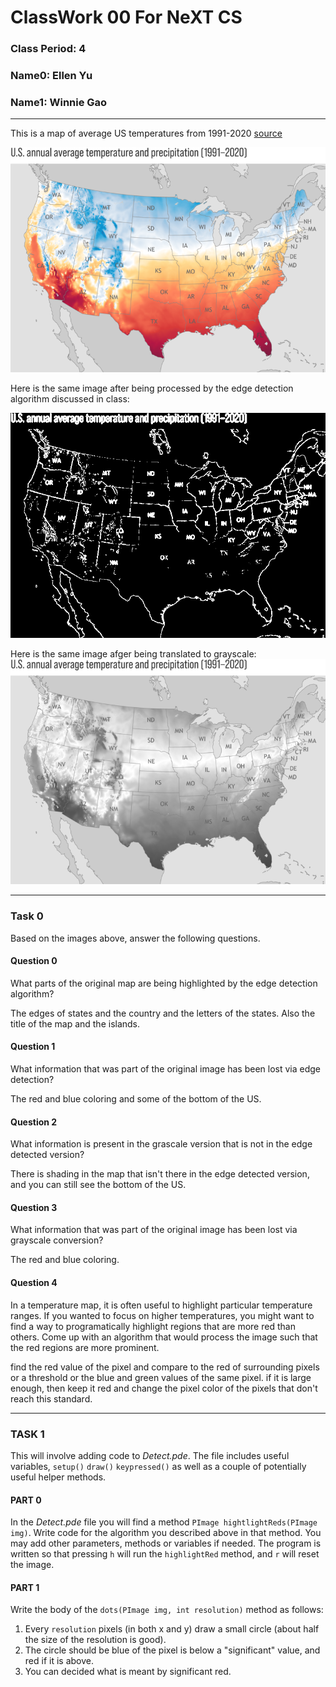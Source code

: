 # ClassWork 00 For NeXT CS
### Class Period: 4
### Name0: Ellen Yu
### Name1: Winnie Gao
---

This is a map of average US temperatures from 1991-2020 [source](https://www.climate.gov/sites/default/files/2021-10/Normals_TotalPrecipAvgTemp_Annual_1991-2020_continuous_1400x2193.png)

![temp_map](Detect/data/us-temps.png)

Here is the same image after being processed by the edge detection algorithm discussed in class:

![temp_map_edge](Detect/data/us-temps-edge.png)

Here is the same image afger being translated to grayscale:
![temp_map_gray](Detect/data/us-temps-gray.png)

---

### Task 0

Based on the images above, answer the following questions.

#### Question 0
What parts of the original map are being highlighted by the edge detection algorithm?

The edges of states and the country and the letters of the states. Also the title of the map and the islands.

#### Question 1
What information that was part of the original image has been lost via edge detection?

The red and blue coloring and some of the bottom of the US.

#### Question 2
What information is present in the grascale version that is not in the edge detected version?

There is shading in the map that isn't there in the edge detected version, and you can still see the bottom of the US. 

#### Question 3
What information that was part of the original image has been lost via grayscale conversion?

The red and blue coloring.

#### Question 4
In a temperature map, it is often useful to highlight particular temperature ranges. If you wanted to focus on higher temperatures, you might want to find a way to programatically highlight regions that are more red than others. Come up with an algorithm that would process the image such that the red regions are more prominent.

find the red value of the pixel and compare to the red of surrounding pixels or a threshold or the blue and green values of the same pixel. if it is large enough, then keep it red and change the pixel color of the pixels that don't reach this standard.

---

### TASK 1
This will involve adding code to _Detect.pde_. The file includes useful variables, `setup()` `draw()` `keypressed()` as well as a couple of potentially useful helper methods.

#### PART 0
In the _Detect.pde_ file you will find a method `PImage hightlightReds(PImage img)`. Write code for the algorithm you described above in that method. You may add other parameters, methods or variables if needed. The program is written so that pressing `h` will run the `highlightRed` method, and `r` will reset the image.

#### PART 1
Write the body of the `dots(PImage img, int resolution)` method as follows:
1. Every `resolution` pixels (in both x and y) draw a small circle (about half the size of the resolution is good).
2. The circle should be blue of the pixel is below a "significant" value, and red if it is above.
3. You can decided what is meant by significant red.




